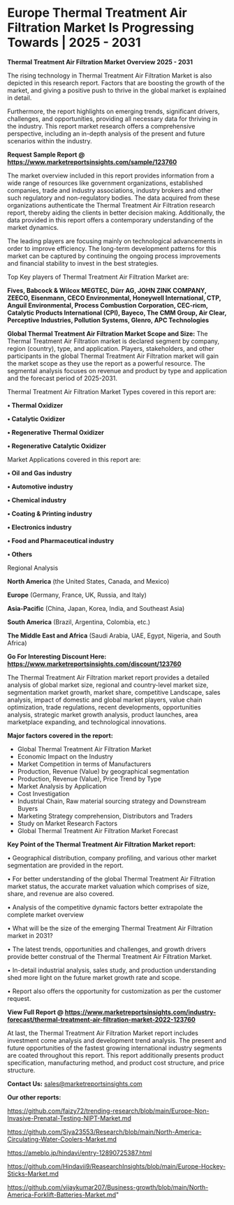 # Europe Thermal Treatment Air Filtration Market Is Progressing Towards | 2025 - 2031

<Strong> Thermal Treatment Air Filtration Market Overview 2025 - 2031</strong>

The rising technology in Thermal Treatment Air Filtration Market is also depicted in this research report. Factors that are boosting the growth of the market, and giving a positive push to thrive in the global market is explained in detail.

Furthermore, the report highlights on emerging trends, significant drivers, challenges, and opportunities, providing all necessary data for thriving in the industry. This report market research offers a comprehensive perspective, including an in-depth analysis of the present and future scenarios within the industry.

<strong>Request Sample Report @ <a href=https://www.marketreportsinsights.com/sample/123760>https://www.marketreportsinsights.com/sample/123760</a></strong>

The market overview included in this report provides information from a wide range of resources like government organizations, established companies, trade and industry associations, industry brokers and other such regulatory and non-regulatory bodies. The data acquired from these organizations authenticate the Thermal Treatment Air Filtration research report, thereby aiding the clients in better decision making. Additionally, the data provided in this report offers a contemporary understanding of the market dynamics.

The leading players are focusing mainly on technological advancements in order to improve efficiency. The long-term development patterns for this market can be captured by continuing the ongoing process improvements and financial stability to invest in the best strategies.

Top Key players of Thermal Treatment Air Filtration Market are:

<strong>Fives, Babcock & Wilcox MEGTEC, Dürr AG, JOHN ZINK COMPANY, ZEECO, Eisenmann, CECO Environmental, Honeywell International, CTP, Anguil Environmental, Process Combustion Corporation, CEC-ricm, Catalytic Products International (CPI), Bayeco, The CMM Group, Air Clear, Perceptive Industries, Pollution Systems, Glenro, APC Technologies</strong>

<strong><b>Global Thermal Treatment Air Filtration Market Scope and Size:</b></strong>
The Thermal Treatment Air Filtration market is declared segment by company, region (country), type, and application. Players, stakeholders, and other participants in the global Thermal Treatment Air Filtration market will gain the market scope as they use the report as a powerful resource. The segmental analysis focuses on revenue and product by type and application and the forecast period of 2025-2031.

Thermal Treatment Air Filtration Market Types covered in this report are:

<strong>• Thermal Oxidizer

• Catalytic Oxidizer

• Regenerative Thermal Oxidizer

• Regenerative Catalytic Oxidizer</strong>

Market Applications covered in this report are:

<strong>• Oil and Gas industry

• Automotive industry

• Chemical industry

• Coating & Printing industry

• Electronics industry

• Food and Pharmaceutical industry

• Others</strong> 

Regional Analysis

<strong>North America</strong> (the United States, Canada, and Mexico)

<strong>Europe</strong> (Germany, France, UK, Russia, and Italy)

<strong>Asia-Pacific</strong> (China, Japan, Korea, India, and Southeast Asia)

<strong>South America</strong> (Brazil, Argentina, Colombia, etc.)

<strong>The Middle East and Africa</strong> (Saudi Arabia, UAE, Egypt, Nigeria, and South Africa)

<strong>Go For Interesting Discount Here: <a href=https://www.marketreportsinsights.com/discount/123760>https://www.marketreportsinsights.com/discount/123760</a></strong>

The Thermal Treatment Air Filtration market report provides a detailed analysis of global market size, regional and country-level market size, segmentation market growth, market share, competitive Landscape, sales analysis, impact of domestic and global market players, value chain optimization, trade regulations, recent developments, opportunities analysis, strategic market growth analysis, product launches, area marketplace expanding, and technological innovations.

<strong><b>Major factors covered in the report:</b></strong>
<ul>
  <li>Global Thermal Treatment Air Filtration Market </li>
  <li>Economic Impact on the Industry</li>
  <li>Market Competition in terms of Manufacturers</li>
  <li>Production, Revenue (Value) by geographical segmentation</li>
  <li>Production, Revenue (Value), Price Trend by Type</li>
  <li>Market Analysis by Application</li>
  <li>Cost Investigation</li>
  <li>Industrial Chain, Raw material sourcing strategy and Downstream Buyers</li>
  <li>Marketing Strategy comprehension, Distributors and Traders</li>
  <li>Study on Market Research Factors</li>
  <li>Global Thermal Treatment Air Filtration Market Forecast</li>
</ul>

<strong><b>Key Point of the Thermal Treatment Air Filtration Market report:</b></strong>

• Geographical distribution, company profiling, and various other market segmentation are provided in the report.

• For better understanding of the global Thermal Treatment Air Filtration market status, the accurate market valuation which comprises of size, share, and revenue are also covered.

• Analysis of the competitive dynamic factors better extrapolate the complete market overview

• What will be the size of the emerging Thermal Treatment Air Filtration market in 2031?

• The latest trends, opportunities and challenges, and growth drivers provide better construal of the Thermal Treatment Air Filtration Market.

• In-detail industrial analysis, sales study, and production understanding shed more light on the future market growth rate and scope.

• Report also offers the opportunity for customization as per the customer request.

<strong><b>View Full Report @ <a href=https://www.marketreportsinsights.com/industry-forecast/thermal-treatment-air-filtration-market-2022-123760>https://www.marketreportsinsights.com/industry-forecast/thermal-treatment-air-filtration-market-2022-123760</a></b></strong>


At last, the Thermal Treatment Air Filtration Market report includes investment come analysis and development trend analysis. The present and future opportunities of the fastest growing international industry segments are coated throughout this report. This report additionally presents product specification, manufacturing method, and product cost structure, and price structure.

<strong>Contact Us:</strong>
sales@marketreportsinsights.com

<strong>Our other reports:</strong>

<a href=https://github.com/faizy72/trending-research/blob/main/Europe-Non-Invasive-Prenatal-Testing-NIPT-Market.md>https://github.com/faizy72/trending-research/blob/main/Europe-Non-Invasive-Prenatal-Testing-NIPT-Market.md</a>

<a href=https://github.com/Siya23553/Research/blob/main/North-America-Circulating-Water-Coolers-Market.md>https://github.com/Siya23553/Research/blob/main/North-America-Circulating-Water-Coolers-Market.md</a>

<a href=https://ameblo.jp/hindavi/entry-12890725387.html>https://ameblo.jp/hindavi/entry-12890725387.html</a>

<a href=https://github.com/Hindavii9/ReasearchInsights/blob/main/Europe-Hockey-Sticks-Market.md>https://github.com/Hindavii9/ReasearchInsights/blob/main/Europe-Hockey-Sticks-Market.md</a>

<a href=https://github.com/vijaykumar207/Business-growth/blob/main/North-America-Forklift-Batteries-Market.md>https://github.com/vijaykumar207/Business-growth/blob/main/North-America-Forklift-Batteries-Market.md</a>"
